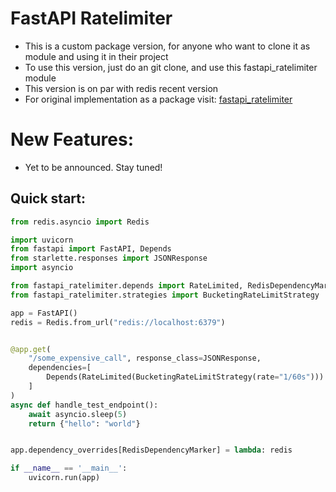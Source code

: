 # FastAPI Ratelimiter

- This is a custom package version, for anyone who want to clone it as module and using it in their project
- To use this version, just do an git clone, and use this fastapi_ratelimiter module
- This version is on par with redis recent version 
- For original implementation as a package visit: [fastapi_ratelimiter](https://github.com/GLEF1X/fastapi-ratelimiter)


# New Features: 
- Yet to be announced. Stay tuned!

## Quick start:

```python
from redis.asyncio import Redis

import uvicorn
from fastapi import FastAPI, Depends
from starlette.responses import JSONResponse
import asyncio

from fastapi_ratelimiter.depends import RateLimited, RedisDependencyMarker
from fastapi_ratelimiter.strategies import BucketingRateLimitStrategy

app = FastAPI()
redis = Redis.from_url("redis://localhost:6379")


@app.get(
    "/some_expensive_call", response_class=JSONResponse,
    dependencies=[
        Depends(RateLimited(BucketingRateLimitStrategy(rate="1/60s")))
    ]
)
async def handle_test_endpoint():
    await asyncio.sleep(5)
    return {"hello": "world"}


app.dependency_overrides[RedisDependencyMarker] = lambda: redis

if __name__ == '__main__':
    uvicorn.run(app)
```